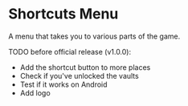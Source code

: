 # Shortcuts Menu

A menu that takes you to various parts of the game.

TODO before official release (v1.0.0):
- Add the shortcut button to more places
- Check if you've unlocked the vaults
- Test if it works on Android
- Add logo
